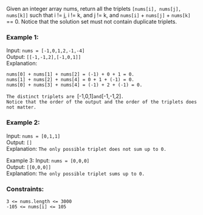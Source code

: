 Given an integer array nums, return all the triplets `[nums[i], nums[j], nums[k]]` such that i != j, i != k, and j != k, and `nums[i]` + `nums[j]` + `nums[k]` == 0.
Notice that the solution set must not contain duplicate triplets.  

 
### Example 1:
Input: `nums = [-1,0,1,2,-1,-4]`  
Output: `[[-1,-1,2],[-1,0,1]]`  
Explanation: 
```
nums[0] + nums[1] + nums[2] = (-1) + 0 + 1 = 0.  
nums[1] + nums[2] + nums[4] = 0 + 1 + (-1) = 0.  
nums[0] + nums[3] + nums[4] = (-1) + 2 + (-1) = 0.
```
`The distinct triplets are `[-1,0,1]` and `[-1,-1,2]`.`  
`Notice that the order of the output and the order of the triplets does not matter.`  


### Example 2:
Input: `nums = [0,1,1]`  
Output: `[]`  
Explanation: `The only possible triplet does not sum up to 0.`  


Example 3:
Input: `nums = [0,0,0]`  
Output: `[[0,0,0]]`  
Explanation: `The only possible triplet sums up to 0.`  
 

### Constraints:
`3 <= nums.length <= 3000`  
`-105 <= nums[i] <= 105`  
